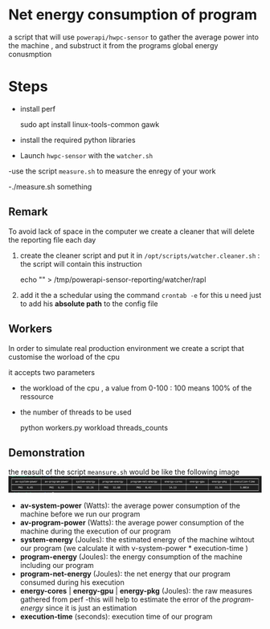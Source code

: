 # Net energy consumption of program 

a script that will  use `powerapi/hwpc-sensor` to gather the average power into the  machine , and substruct it from the programs global energy conusmption 

# Steps 
 - install perf 
    
    sudo apt install linux-tools-common gawk

- install the required python libraries 

- Launch `hwpc-sensor` with the `watcher.sh`

-use the script `measure.sh` to measure the enregy of your work

-./measure.sh something 

## Remark 
To avoid lack of space in the computer we create a cleaner that will delete the reporting file each day 

1. create the cleaner script and put it in `/opt/scripts/watcher.cleaner.sh` :
    the script will contain this instruction 

    echo "" >  /tmp/powerapi-sensor-reporting/watcher/rapl 

2. add it the a schedular using the command `crontab -e` 
     for this u need just to add his **absolute path** to the config file 

## Workers  

In order to simulate real production environment we create a script that customise the worload of the cpu 

it accepts two parameters 
- the workload of the cpu , a value from 0-100 : 100 means 100% of the ressource 
- the number of threads to be used 

    python workers.py workload threads_counts 

## Demonstration 
the reasult of the script `meansure.sh` would be like the following image 
![net-energydemo](https://github.com/chakib-belgaid/net-energy/blob/master/net-energy.png)

- **av-system-power** (Watts): the average power consumption of the machine before we run our program
- **av-program-power** (Watts): the average power consumption of the machine during the execution of our program 
- **system-energy** (Joules): the estimated energy of the machine wihtout our program (we calculate it with v-system-power * execution-time )
- **program-energy** (Joules):  the energy consumption of the machine including our program 
- **program-net-energy** (Joules): the net energy that our program consumed during his execution 
- **energy-cores** | **energy-gpu** | **energy-pkg** (Joules): the raw measures gathered from perf -this will help to estimate the error of the *program-energy* since it is just an estimation 
- **execution-time** (seconds): execution time of our program




